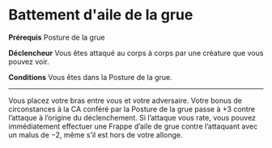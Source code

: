 # Battement d'aile de la grue

<p><strong>Prérequis</strong> Posture de la grue</p>
<p><strong>Déclencheur</strong> Vous êtes attaqué au corps à corps par une créature que vous pouvez voir.</p>
<p><strong>Conditions</strong> Vous êtes dans la Posture de la grue.</p>
<hr>
<p>Vous placez votre bras entre vous et votre adversaire. Votre bonus de circonstances à la CA conféré par la Posture de la grue passe à +3 contre l’attaque à l’origine du déclenchement. Si l’attaque vous rate, vous pouvez immédiatement effectuer une Frappe d’aile de grue contre l’attaquant avec un malus de −2, même s’il est hors de votre allonge.</p>